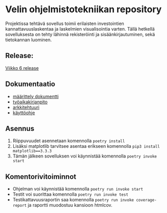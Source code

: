 # Velin ohjelmistotekniikan repository

Projektissa tehtävä sovellus toimii erilaisten investointien kannattavuuslaskentaa ja laskelmien visualisointia varten. Tällä hetkellä sovelluksesta on tehty lähinnä rekisteröinti ja sisäänkirjautuminen, sekä tietokannan luominen.

## Release:
[Viikko 6 release](https://github.com/MyVeli/ohjelmistotekniikka-harjoitustyo/releases/tag/viikko6)

## Dokumentaatio
* [määrittely dokumentti](https://github.com/MyVeli/ohjelmistotekniikka-harjoitustyo/blob/main/dokumentaatio/maarittely.md)
* [työaikakirjanpito](https://github.com/MyVeli/ohjelmistotekniikka-harjoitustyo/blob/main/tyoaikakirjanpito/tyoaika.md)
* [arkkitehtuuri](https://github.com/MyVeli/ohjelmistotekniikka-harjoitustyo/blob/main/dokumentaatio/arkkitehtuuri.md)
* [käyttöohje](https://github.com/MyVeli/ohjelmistotekniikka-harjoitustyo/blob/main/dokumentaatio/kayttohje.md)

## Asennus
1. Riippuvuudet asennetaan komennolla `poetry install`
2. Lisäksi matplotlib tarvitsee asentaa erikseen komennolla `pip3 install matplotlib==3.3.3`
3. Tämän jälkeen sovelluksen voi käynnistää komennolla `poetry invoke start`

## Komentorivitoiminnot
* Ohjelman voi käynnistää komennolla `poetry run invoke start`
* Testit voi suorittaa komennolla `poetry run invoke test`
* Testikattavuusraportin saa komennolla `poetry run invoke coverage-report` ja raportti muodostuu kansioon htmlcov.

